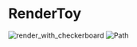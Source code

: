 # RenderToy

![render_with_checkerboard](https://github.com/user-attachments/assets/97fb4854-d74a-468a-9814-8cb9e94db96c)
![Path](https://github.com/user-attachments/assets/a962323c-c89f-4f09-bde9-d504fab21fed)
